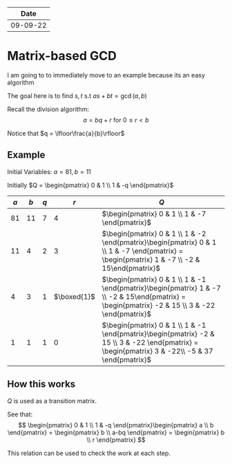 | Date     |
| -------- |
| 09-09-22 |

# Matrix-based GCD

I am going to to immediately move to an example because its an easy algorithm

The goal here is to find $s, t$ s.t $as+bt = \gcd(a, b)$

Recall the division algorithm:
$$
a=bq+r \text{ for } 0\leq r \lt b
$$

Notice that $q = \lfloor\frac{a}{b}\rfloor$

## Example
Initial Variables: $a = 81, b = 11$

Initially $Q = \begin{pmatrix} 0 & 1 \\ 1 & -q \end{pmatrix}$ 

| $a$ | $b$ | $q$ | $r$         | $Q$                                                                                                                                                |
| --- | --- | --- | ----------- | -------------------------------------------------------------------------------------------------------------------------------------------------- |
| 81  | 11  | 7   | 4           | $\begin{pmatrix} 0 & 1 \\ 1 & -7 \end{pmatrix}$                                                                                                    |
| 11  | 4   | 2   | 3           | $\begin{pmatrix} 0 & 1 \\ 1 & -2 \end{pmatrix}\begin{pmatrix} 0 & 1 \\ 1 & -7 \end{pmatrix} = \begin{pmatrix} 1 & -7 \\ -2 & 15\end{pmatrix}$      |
| 4   | 3   | 1   | $\boxed{1}$ | $\begin{pmatrix} 0 & 1 \\ 1 & -1 \end{pmatrix}\begin{pmatrix} 1 & -7 \\ -2 & 15\end{pmatrix} = \begin{pmatrix} -2 & 15 \\ 3 & -22 \end{pmatrix}$   |
| 1   | 1   | 1   | 0           | $\begin{pmatrix} 0 & 1 \\ 1 & -1 \end{pmatrix}\begin{pmatrix} -2 & 15 \\ 3 & -22 \end{pmatrix} = \begin{pmatrix} 3 & -22\\ -5 & 37 \end{pmatrix}$ | 

## How this works

$Q$ is used as a transition matrix.

See that:
$$
\begin{pmatrix} 0 & 1 \\ 1 & -q \end{pmatrix}\begin{pmatrix} a \\ b \end{pmatrix} = \begin{pmatrix} b \\ a-bq \end{pmatrix} = \begin{pmatrix} b \\ r \end{pmatrix}
$$

This relation can be used to check the work at each step. 